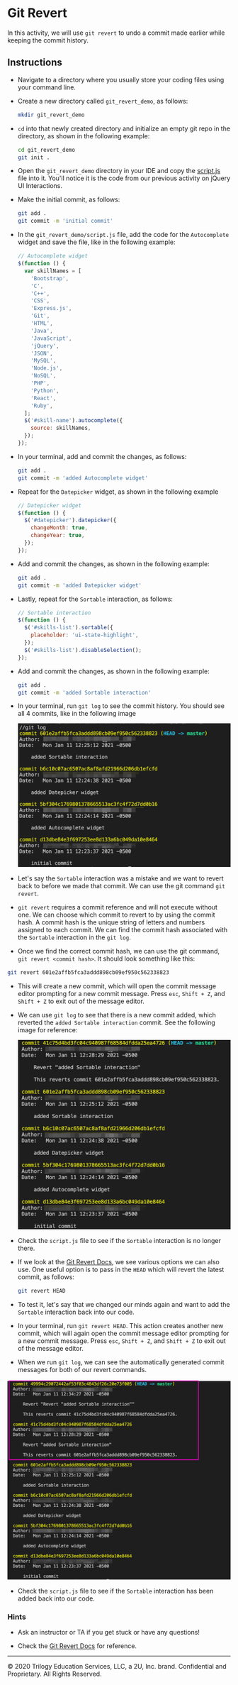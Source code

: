 # Git Revert

In this activity, we will use `git revert` to undo a commit made earlier while keeping the commit history.

## Instructions

* Navigate to a directory where you usually store your coding files using your command line.

* Create a new directory called `git_revert_demo`, as follows:

  ```bash
  mkdir git_revert_demo
  ```

* `cd` into that newly created directory and initialize an empty git repo in the directory, as shown in the following example:

  ```bash
  cd git_revert_demo
  git init .
  ```
  
* Open the `git_revert_demo` directory in your IDE and copy the [script.js](./script.js) file into it. You'll notice it is the code from our previous activity on jQuery UI Interactions.

* Make the initial commit, as follows:

  ```bash
  git add .
  git commit -m 'initial commit'
  ```

* In the `git_revert_demo/script.js` file, add the code for the `Autocomplete` widget and save the file, like in the following example:

  ```js
  // Autocomplete widget
  $(function () {
    var skillNames = [
      'Bootstrap',
      'C',
      'C++',
      'CSS',
      'Express.js',
      'Git',
      'HTML',
      'Java',
      'JavaScript',
      'jQuery',
      'JSON',
      'MySQL',
      'Node.js',
      'NoSQL',
      'PHP',
      'Python',
      'React',
      'Ruby',
    ];
    $('#skill-name').autocomplete({
      source: skillNames,
    });
  });
  ```

* In your terminal, add and commit the changes, as follows:

  ```bash
  git add .
  git commit -m 'added Autocomplete widget'
  ```

* Repeat for the `Datepicker` widget, as shown in the following example

  ```js
  // Datepicker widget
  $(function () {
    $('#datepicker').datepicker({
      changeMonth: true,
      changeYear: true,
    });
  });
  ```

* Add and commit the changes, as shown in the following example:

  ```bash
  git add .
  git commit -m 'added Datepicker widget'
  ```

* Lastly, repeat for the `Sortable` interaction, as follows:

  ```js
  // Sortable interaction
  $(function () {
    $('#skills-list').sortable({
      placeholder: 'ui-state-highlight',
    });
    $('#skills-list').disableSelection();
  });
  ```

* Add and commit the changes, as shown in the following example:

  ```bash
  git add .
  git commit -m 'added Sortable interaction'
  ```

* In your terminal, run `git log` to see the commit history. You should see all 4 commits, like in the following image

  ![The log shows all 4 commits.](Images/01-git-log.png)

* Let's say the `Sortable` interaction was a mistake and we want to revert back to before we made that commit. We can use the git command `git revert`.

* `git revert` requires a commit reference and will not execute without one. We can choose which commit to revert to by using the commit hash. A commit hash is the unique string of letters and numbers assigned to each commit. We can find the commit hash associated with the `Sortable` interaction in the `git log`.

* Once we find the correct commit hash, we can use the git command, `git revert <commit hash>`. It should look something like this:

```bash
git revert 601e2affb5fca3addd898cb09ef950c562338823
```

* This will create a new commit, which will open the commit message editor prompting for a new commit message. Press `esc`, `Shift + Z`, and `Shift + Z` to exit out of the message editor.

* We can use `git log` to see that there is a new commit added, which reverted the `added Sortable interaction` commit. See the following image for reference:

  ![Git log after reverting sortable interaction commit](Images/02-git-revert-log.png)

* Check the `script.js` file to see if the `Sortable` interaction is no longer there.

* If we look at the [Git Revert Docs](https://git-scm.com/docs/git-revert#_options), we see various options we can also use. One useful option is to pass in the `HEAD` which will revert the latest commit, as follows:

  ```bash
  git revert HEAD
  ```

* To test it, let's say that we changed our minds again and want to add the `Sortable` interaction back into our code. 

* In your terminal, run `git revert HEAD`. This action creates another new commit, which will again open the commit message editor prompting for a new commit message. Press `esc`, `Shift + Z`, and `Shift + Z` to exit out of the message editor.

* When we run `git log`, we can see the automatically generated commit messages for both of our revert commands.

![Git log after reverting sortable interaction commit](Images/03-git-revert-both-commits.png)

* Check the `script.js` file to see if the `Sortable` interaction has been added back into our code.

### Hints

* Ask an instructor or TA if you get stuck or have any questions!

* Check the [Git Revert Docs](https://git-scm.com/docs/git-revert) for reference.

---

© 2020 Trilogy Education Services, LLC, a 2U, Inc. brand. Confidential and Proprietary. All Rights Reserved.